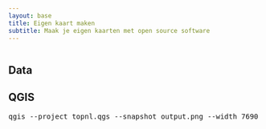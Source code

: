```yaml
---
layout: base
title: Eigen kaart maken
subtitle: Maak je eigen kaarten met open source software
---
```

<section class="section content">
  <div class="container">
    <div class="columns">
      <div class="column is-half">
        <h2 class="title">Data</h2>
        <h2 class="title">QGIS</h2>
        <pre>qgis --project topnl.qgs --snapshot output.png --width 7690 --height 3070 --extent 54980,428640,101120,447060</pre>
      </div>
    </div>
  </div>
</section>